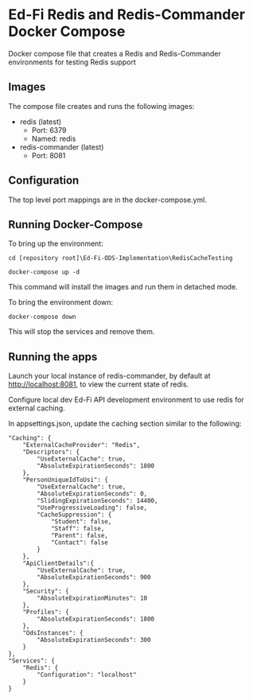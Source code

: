 # Ed-Fi Redis and Redis-Commander Docker Compose
Docker compose file that creates a Redis and Redis-Commander environments for testing Redis support

## Images

The compose file creates and runs the following images:
* redis (latest)
    * Port: 6379
    * Named: redis
* redis-commander (latest)
    * Port: 8081

## Configuration
The top level port mappings are in the docker-compose.yml.


## Running Docker-Compose
To bring up the environment:

`cd [repository root]\Ed-Fi-ODS-Implementation\RedisCacheTesting`

`docker-compose up -d`

This command will install the images and run them in detached mode.

To bring the environment down:

`docker-compose down`

This will stop the services and remove them.

## Running the apps
Launch your local instance of redis-commander, by default at [http://localhost:8081](http://localhost:8081/), to view the current state of redis.

Configure local dev Ed-Fi API development environment to use redis for external caching.

In appsettings.json, update the caching section similar to the following:
```
"Caching": {
    "ExternalCacheProvider": "Redis",
    "Descriptors": {
        "UseExternalCache": true,
        "AbsoluteExpirationSeconds": 1800
    },
    "PersonUniqueIdToUsi": {
        "UseExternalCache": true,
        "AbsoluteExpirationSeconds": 0,
        "SlidingExpirationSeconds": 14400,
        "UseProgressiveLoading": false,
        "CacheSuppression": {
            "Student": false,
            "Staff": false,
            "Parent": false,
            "Contact": false
        }
    },
    "ApiClientDetails":{
        "UseExternalCache": true,
        "AbsoluteExpirationSeconds": 900
    },
    "Security": {
        "AbsoluteExpirationMinutes": 10
    },
    "Profiles": {
        "AbsoluteExpirationSeconds": 1800
    },
    "OdsInstances": {
        "AbsoluteExpirationSeconds": 300
    }
},
"Services": {
    "Redis": {
        "Configuration": "localhost"
    }
}
```
